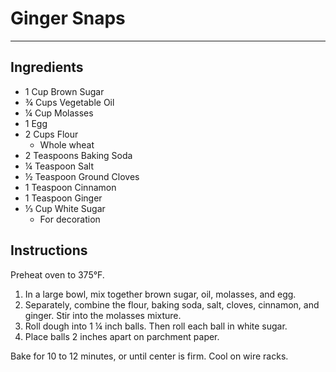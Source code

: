 # Ginger Snaps
---
## Ingredients
- 1 Cup Brown Sugar
- ¾ Cups Vegetable Oil
- ¼ Cup Molasses
- 1 Egg
- 2 Cups Flour
  - Whole wheat
- 2 Teaspoons Baking Soda
- ¼ Teaspoon Salt
- ½ Teaspoon Ground Cloves
- 1 Teaspoon Cinnamon
- 1 Teaspoon Ginger
- ⅓ Cup White Sugar
  - For decoration

## Instructions
Preheat oven to 375°F.

1. In a large bowl, mix together brown sugar, oil, molasses, and egg.
2. Separately, combine the flour, baking soda, salt, cloves, cinnamon, and ginger. Stir into the molasses mixture.
3. Roll dough into 1 ¼ inch balls. Then roll each ball in white sugar.
4. Place balls 2 inches apart on parchment paper.

Bake for 10 to 12 minutes, or until center is firm. Cool on wire racks.
